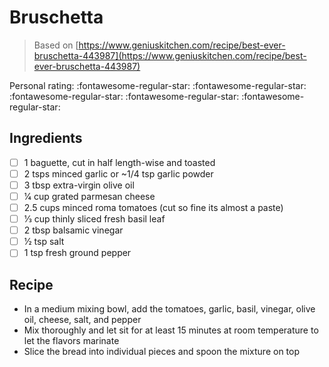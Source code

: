 <!-- Do not modify sections with "AUTO-*". They are updated by make.py -->

# Bruschetta

> Based on [https://www.geniuskitchen.com/recipe/best-ever-bruschetta-443987](https://www.geniuskitchen.com/recipe/best-ever-bruschetta-443987)

<!-- rating=0; (User can specify rating on scale of 1-5) -->
<!-- AUTO-UserRating -->
Personal rating: :fontawesome-regular-star: :fontawesome-regular-star: :fontawesome-regular-star: :fontawesome-regular-star: :fontawesome-regular-star:
<!-- /AUTO-UserRating -->

<!-- TODO: Capture image for Bruschetta -->

## Ingredients

* [ ] 1 baguette, cut in half length-wise and toasted
* [ ] 2 tsps minced garlic or ~1/4 tsp garlic powder
* [ ] 3 tbsp extra-virgin olive oil
* [ ] 1⁄4 cup grated parmesan cheese
* [ ] 2.5 cups minced roma tomatoes (cut so fine its almost a paste)
* [ ] 1⁄3 cup thinly sliced fresh basil leaf
* [ ] 2 tbsp balsamic vinegar
* [ ] 1⁄2 tsp salt
* [ ] 1 tsp fresh ground pepper

## Recipe

* In a medium mixing bowl, add the tomatoes, garlic, basil, vinegar, olive oil, cheese, salt, and pepper
* Mix thoroughly and let sit for at least 15 minutes at room temperature to let the flavors marinate
* Slice the bread into individual pieces and spoon the mixture on top

